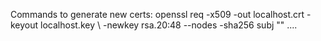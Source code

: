 Commands to generate new certs:
openssl req -x509 -out localhost.crt -keyout localhost.key \ -newkey rsa.20:48 --nodes -sha256 subj "" ....
